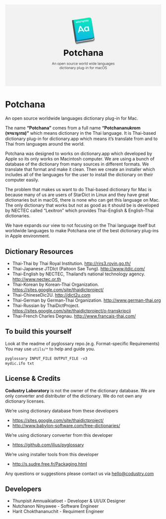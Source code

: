 ![Potchana Logo](https://github.com/codustry/potchana/raw/master/Design%20materials/potchana-ogp.png)
# Potchana
An open source worldwide languages dictionary plug-in for Mac.

The name **“Potchana”** comes from a full name **“Potchananukrom (พจนานุกรม)”** which means dictionary in the Thai language. It is Thai-based dictionary plug-in for dictionary.app which means it’s translate from and to Thai from languages around the world.

Potchana was designed to works on dictionary.app which developed by Apple so its only works on Macintosh computer. We are using a bunch of database of the dictionary from many sources in different formats. We translate that format and make it clean. Then we create an installer which includes all of the languages for the user to install the dictionary on their computer easily.

The problem that makes us want to do Thai-based dictionary for Mac is because many of us are users of StarDict in Linux and they have great dictionaries but in macOS, there is none who can get this language on Mac. The only dictionary that works but not as good as it should be is developed by NECTEC called “Lexitron” which provides Thai-English & English-Thai dictionaries.

We have expands our view to not focusing on the Thai language itself but worldwide languages to make Potchana one of the best dictionary plug-ins in Apple environment.

## Dictionary Resources
- Thai-Thai by Thai Royal Institution. http://rirs3.royin.go.th/
- Thai-Japanese JTDIct (Paitoon Sae Tung). http://www.jtdic.com/
- Thai-English by NECTEC, Thailand’s national technology agency. http://www.nectec.or.th
- Thai-Korean by Korean-Thai Organization. https://sites.google.com/site/thaidictproject/
- Thai-ChineseDic2U. http://dict2u.com
- Thai-German by German-Thai Organization. http://www.german-thai.org
- Thai-Russian by ThaiDictProject. https://sites.google.com/site/thaidictproject/o-transkripcii
- Thai-French Charles Degnau. http://www.francais-thai.com/

## To build this yourself
Look at the readme of pyglossary repo.(e.g. Format-specific Requirements)
You may use `utils/*` to help and guide you.

```
pyglossary INPUT_FILE OUTPUT_FILE -v3
mydic.ifo txt
```

## License & Credits
**Codustry Laboratory** is not the owner of the dictionary database.
We are only converter and distributer of the dictionary. We do not own any dictionary licenses.

We’re using dictionary database from these developers
-	https://sites.google.com/site/thaidictproject/
-	http://www.babylon-software.com/free-dictionaries/

We’re using dictionary converter from this developer
-	https://github.com/ilius/pyglossary

We’re using installer tools from this developer
- http://s.sudre.free.fr/Packaging.html

Any questions or suggestions please contact us via [hello@codustry.com](hello@codustry.com)

## Developers
- Thunpisit Amnuaikiatloet - Developer & UI/UX Designer
- Nutchanon Ninyawee - Software Engineer
- Harit Chokthananuchit - Requiment Engineer
